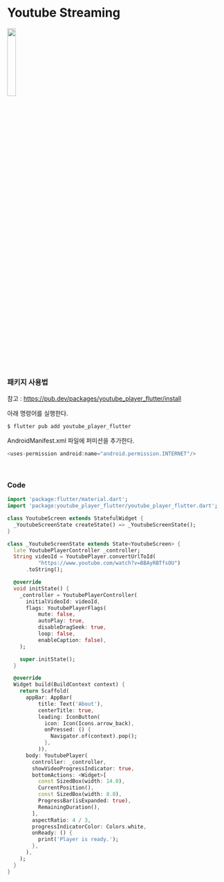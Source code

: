 # Youtube Streaming

<img width="20%" src="https://user-images.githubusercontent.com/43038052/122424576-caa32e00-cfc9-11eb-8cfe-4727b5b32688.gif"/>



<br>

### 패키지 사용법

참고 : https://pub.dev/packages/youtube_player_flutter/install



아래 명령어를 실행한다.

```bash
$ flutter pub add youtube_player_flutter
```


AndroidManifest.xml 파일에 퍼미션을 추가한다.

```dart
<uses-permission android:name="android.permission.INTERNET"/>
```

<br>

### Code

```dart
import 'package:flutter/material.dart';
import 'package:youtube_player_flutter/youtube_player_flutter.dart';

class YoutubeScreen extends StatefulWidget {
  _YoutubeScreenState createState() => _YoutubeScreenState();
}

class _YoutubeScreenState extends State<YoutubeScreen> {
  late YoutubePlayerController _controller;
  String videoId = YoutubePlayer.convertUrlToId(
          "https://www.youtube.com/watch?v=BBAyRBTfsOU")
      .toString();

  @override
  void initState() {
    _controller = YoutubePlayerController(
      initialVideoId: videoId,
      flags: YoutubePlayerFlags(
          mute: false,
          autoPlay: true,
          disableDragSeek: true,
          loop: false,
          enableCaption: false),
    );

    super.initState();
  }

  @override
  Widget build(BuildContext context) {
    return Scaffold(
      appBar: AppBar(
          title: Text('About'),
          centerTitle: true,
          leading: IconButton(
            icon: Icon(Icons.arrow_back),
            onPressed: () {
              Navigator.of(context).pop();
            },
          )),
      body: YoutubePlayer(
        controller: _controller,
        showVideoProgressIndicator: true,
        bottomActions: <Widget>[
          const SizedBox(width: 14.0),
          CurrentPosition(),
          const SizedBox(width: 8.0),
          ProgressBar(isExpanded: true),
          RemainingDuration(),
        ],
        aspectRatio: 4 / 3,
        progressIndicatorColor: Colors.white,
        onReady: () {
          print('Player is ready.');
        },
      ),
    );
  }
}


```

